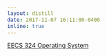 ```yaml
---
layout: distill
date: 2017-11-07 16:11:00-0400
inline: true
---
```


 <a href="http://www.oldaqualab.cs.northwestern.edu/class/350-eecs-343-f17" target="blank">EECS 324 Operating System</a>
